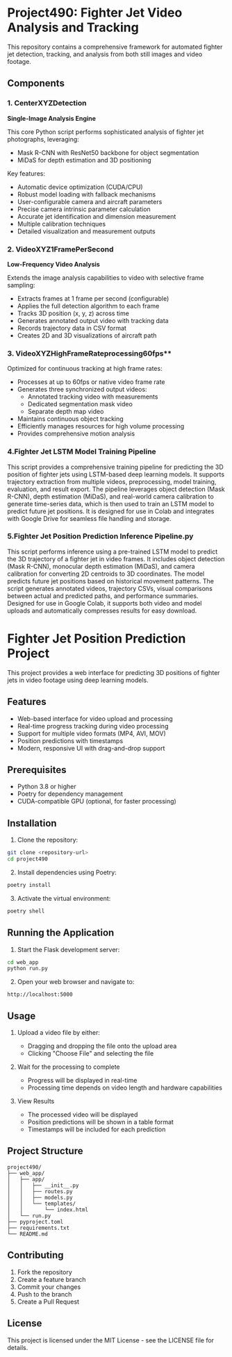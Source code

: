 # Project490: Fighter Jet Video Analysis and Tracking

This repository contains a comprehensive framework for automated fighter jet detection, tracking, and analysis from both still images and video footage.

## Components

### 1. CenterXYZDetection
**Single-Image Analysis Engine**

This core Python script performs sophisticated analysis of fighter jet photographs, leveraging:
- Mask R-CNN with ResNet50 backbone for object segmentation
- MiDaS for depth estimation and 3D positioning

Key features:
- Automatic device optimization (CUDA/CPU)
- Robust model loading with fallback mechanisms
- User-configurable camera and aircraft parameters
- Precise camera intrinsic parameter calculation
- Accurate jet identification and dimension measurement
- Multiple calibration techniques
- Detailed visualization and measurement outputs

### 2. VideoXYZ1FramePerSecond
**Low-Frequency Video Analysis**

Extends the image analysis capabilities to video with selective frame sampling:
- Extracts frames at 1 frame per second (configurable)
- Applies the full detection algorithm to each frame
- Tracks 3D position (x, y, z) across time
- Generates annotated output video with tracking data
- Records trajectory data in CSV format
- Creates 2D and 3D visualizations of aircraft path

### 3. VideoXYZHighFrameRateprocessing60fps**

Optimized for continuous tracking at high frame rates:
- Processes at up to 60fps or native video frame rate
- Generates three synchronized output videos:
  * Annotated tracking video with measurements
  * Dedicated segmentation mask video
  * Separate depth map video
- Maintains continuous object tracking
- Efficiently manages resources for high volume processing
- Provides comprehensive motion analysis
### 4.Fighter Jet LSTM Model Training Pipeline
This script provides a comprehensive training pipeline for predicting the 3D position of fighter jets using LSTM-based deep learning models. It supports trajectory extraction from multiple videos, preprocessing, model training, evaluation, and result export. The pipeline leverages object detection (Mask R-CNN), depth estimation (MiDaS), and real-world camera calibration to generate time-series data, which is then used to train an LSTM model to predict future jet positions. It is designed for use in Colab and integrates with Google Drive for seamless file handling and storage.
### 5.Fighter Jet Position Prediction Inference Pipeline.py
This script performs inference using a pre-trained LSTM model to predict the 3D trajectory of a fighter jet in video frames. It includes object detection (Mask R-CNN), monocular depth estimation (MiDaS), and camera calibration for converting 2D centroids to 3D coordinates. The model predicts future jet positions based on historical movement patterns. The script generates annotated videos, trajectory CSVs, visual comparisons between actual and predicted paths, and performance summaries. Designed for use in Google Colab, it supports both video and model uploads and automatically compresses results for easy download.

# Fighter Jet Position Prediction Project

This project provides a web interface for predicting 3D positions of fighter jets in video footage using deep learning models.

## Features

- Web-based interface for video upload and processing
- Real-time progress tracking during video processing
- Support for multiple video formats (MP4, AVI, MOV)
- Position predictions with timestamps
- Modern, responsive UI with drag-and-drop support

## Prerequisites

- Python 3.8 or higher
- Poetry for dependency management
- CUDA-compatible GPU (optional, for faster processing)

## Installation

1. Clone the repository:
```bash
git clone <repository-url>
cd project490
```

2. Install dependencies using Poetry:
```bash
poetry install
```

3. Activate the virtual environment:
```bash
poetry shell
```

## Running the Application

1. Start the Flask development server:
```bash
cd web_app
python run.py
```

2. Open your web browser and navigate to:
```
http://localhost:5000
```

## Usage

1. Upload a video file by either:
   - Dragging and dropping the file onto the upload area
   - Clicking "Choose File" and selecting the file

2. Wait for the processing to complete
   - Progress will be displayed in real-time
   - Processing time depends on video length and hardware capabilities

3. View Results
   - The processed video will be displayed
   - Position predictions will be shown in a table format
   - Timestamps will be included for each prediction

## Project Structure

```
project490/
├── web_app/
│   ├── app/
│   │   ├── __init__.py
│   │   ├── routes.py
│   │   ├── models.py
│   │   └── templates/
│   │       └── index.html
│   └── run.py
├── pyproject.toml
├── requirements.txt
└── README.md
```

## Contributing

1. Fork the repository
2. Create a feature branch
3. Commit your changes
4. Push to the branch
5. Create a Pull Request

## License

This project is licensed under the MIT License - see the LICENSE file for details.

